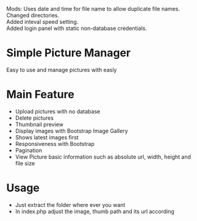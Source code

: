 Mods:
Uses date and time for file name to allow duplicate file names.  
Changed directories.  
Added inteval speed setting.  
Added login panel with static non-database credentials.  



# Simple Picture Manager
Easy to use and manage pictures with easly

Main Feature
===============

* Upload pictures with no database
* Delete pictures
* Thumbnail preview
* Display images with Bootstrap Image Gallery
* Shows latest images first
* Responsiveness with Bootstrap
* Pagination
* View Picture basic information such as absolute url, width, height and file size

Usage
===============

* Just extract the folder where ever you want
* In index.php adjust the image, thumb path and its url according
